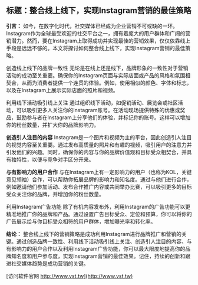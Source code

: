 ## **标题：整合线上线下，实现Instagram营销的最佳策略**

**引言：**
如今，在数字化时代，社交媒体已经成为企业营销不可或缺的一环。Instagram作为全球最受欢迎的社交平台之一，拥有着庞大的用户群体和广阔的营销潜力。然而，要在Instagram上取得成功并实现最佳的营销效果，仅仅依靠线上手段是远远不够的。本文将探讨如何整合线上线下，实现Instagram营销的最佳策略。

创造线上线下的品牌一致性
无论是在线上还是线下，品牌形象的一致性对于营销活动的成功至关重要。确保你的Instagram页面与实际店面或产品的风格和氛围相契合，从而为消费者提供一个连贯的体验。例如，使用相似的颜色、字体和标志，以及在Instagram上展示实际店面的照片和视频。

利用线下活动吸引线上关注
通过组织线下活动，如促销活动、展览会或社区活动，可以吸引更多人关注你的Instagram账号。在活动现场提供特殊的优惠或奖品，鼓励参与者在Instagram上分享他们的体验，并标记你的账号。这样可以增加你的粉丝数量，并扩大你的品牌影响力。

**创造引人注目的内容**
Instagram是一个图片和视频为主的平台，因此创造引人注目的视觉内容至关重要。通过发布高质量的照片和有趣的视频，吸引用户的注意力并引发他们的兴趣。同时，确保你的内容与你的品牌价值观和目标受众相契合，并具有独特性，以便与竞争对手区分开来。

**与有影响力的用户合作**
与在Instagram上有一定影响力的用户（也称为KOL，关键意见领袖）合作，可以帮助你拓展品牌的影响力和知名度。通过与他们进行合作，例如邀请他们参加活动、发布合作推广内容或共同举办比赛，可以吸引更多的目标受众关注你的品牌，并增加你的粉丝数量。

利用Instagram广告功能
除了有机内容发布外，利用Instagram的广告功能可以更精准地推广你的品牌和产品。通过设置广告目标受众、定位和预算，你可以将你的广告展示给与你目标受众相符的用户群体，增加曝光率和转化率。

**结论：**
整合线上线下的营销策略是成功利用Instagram进行品牌推广和营销的关键。通过创造品牌一致性、利用线下活动吸引线上关注、创造引人注目的内容、与有影响力的用户合作以及利用Instagram广告功能，你可以最大限度地提高你的品牌知名度和用户参与度，实现Instagram营销的最佳效果。记住，持续的创新和跟进社交媒体趋势是成功营销的关键。


[访问软件官网 http://www.vst.tw](http://www.vst.tw)
